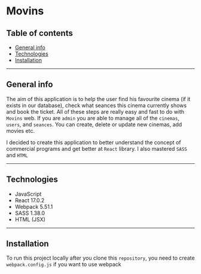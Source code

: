 # Movins

## Table of contents
* [General info](#general-info)
* [Technologies](#technologies)
* [Installation](#installation)
***

## General info

The aim of this application is to help the user find his favourite cinema 
(if it exists in our database), check what seances this cinema currently shows and book 
the ticket. All of these steps are really easy and fast to do with `Movins` web.
If you are `admin` you are able to manage all of the `cinemas`, `users`, and `seances`. You can create, delete or update new cinemas, add movies etc.

I decided to create this application to better understand the concept of commercial 
programs and get better at `React` library. I also mastered `SASS` and `HTML`  

***
## Technologies

- JavaScript
- React 17.0.2
- Webpack 5.51.1
- SASS 1.38.0
- HTML (JSX)

***

## Installation
To run this project locally after you clone this `repository`, you need to create `webpack.config.js` if you want to use webpack
```angular2html

```